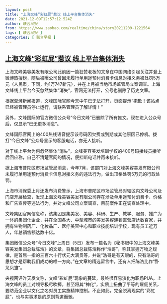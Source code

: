 ```yaml
---
layout: post
title: "上海文峰“彩虹屁”惹议 线上平台集体消失"
date: 2021-12-09T12:57:12.524Z
author: 联合早报
from: https://www.zaobao.com/realtime/china/story20211209-1221564
tags: [ 联合早报 ]
categories: [ 联合早报 ]
---
```

<!--1639071900000-->
[上海文峰“彩虹屁”惹议 线上平台集体消失](https://www.zaobao.com/realtime/china/story20211209-1221564)
------

<div>
<p>上海文峰美容美发有限公司此前因一篇狂赞老板的文章在中国网络引起关注并登上微博热搜榜，随后被曝公司曾因未履行单用途预付消费卡信息对接义务被处罚5万元（人民币，下同，约1万747新元），并在上月被当地市场监管局立案调查。上海文峰线上平台今天忽然集体“消失”，官网无法打开，公号也删除了历史文章。</p><p>根据澎湃新闻报道，文峰国际官网今天中午已无法打开，页面提示“抱歉！该站点已经被管理员停止运行，请联系管理员了解详情！”</p><p>另外，文峰国际的官方微信公众号“今日文峰”已删除了所有推文。现在进入公众号后，仅显示“已无更多消息”。</p><section id="imu"><div id="dfp-ad-imu1">        </div></section><p>文峰国际官网上的400热线语音提示该号码因欠费或到期或其他原因已停机。拨打“今日文峰”公众号显示的客服电话，亦无人接听。</p><p>对于线上平台为何忽然集体“消失”，文峰美容美发培训学校的400号码接线员接听后回应称，自己不清楚官网的情况，便挂断电话并再未接听。</p><p>据上海市普陀区市场监管局消息，今年7月，该部门对上海文峰美容美发有限公司未履行单用途预付消费卡信息对接义务的违法行为，做出顶格处罚5万元的行政处罚。</p><div id="innity-in-post"></div><div id="dfp-ad-midarticlespecial">        </div><p>上海市消保委上月还发布消费警示，上海市普陀区市场监管局对辖区内文峰公司及门店开展检查，发现上海文峰美容美发有限公司存在涉及单用途预付消费卡、价格和广告宣传等违法行为，并对文峰公司立案调查，目前案件正在调查处理中。</p><p>文峰集团官网信息称，该集团是集美发、美容、科研、生产、教学、服务、推广为一体的集团化企业，并在全国各大、中型城市的美发美容连锁直营店达数百家，并拥有生物制药厂、化妆品厂、医疗美容中心和职业技能培训学校，现有员工近万人，年总销售额达数十亿。</p><p>集团微信公众号“今日文峰”上周日（5日）发布一篇名为《秘书眼中的上海文峰美容美发集团总裁陈浩》的文章，将集团总裁陈浩称作“浩哥”，称其掌握万物之规律，是首屈一指的三百六十行状元大满贯等，并说“浩哥是有天眼的，只有浩哥的思想才是帮助我们成功的唯一方向。”在文章的精选留言中，还有人把陈浩比作“卧龙凤雏”。</p><p>央视网评昨天发文称，文峰“彩虹屁”现象的蔓延，最终很容易演化为职场PUA。上海文峰的员工对领导极尽吹捧，甚至将其“神化”，实质上扭曲了平等的雇佣关系，要防范企业以文化之名对员工实施精神控制。不止如此，完全脱离现实的“彩虹屁”，也与实事求是的原则背道而驰。</p>      <div class="cx_paywall_placeholder" id="sph_cdp_40"></div>
</div>
